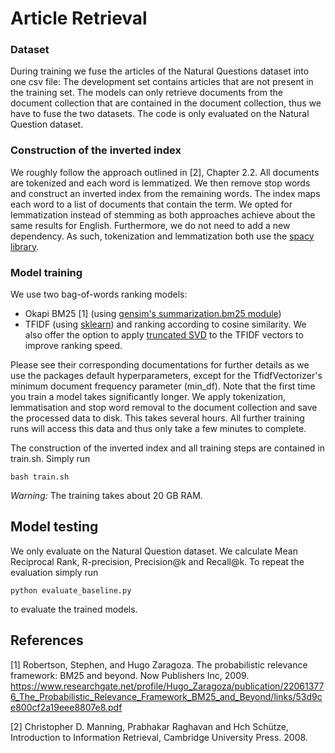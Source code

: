 # Article Retrieval

### Dataset

During training we fuse the articles of the Natural Questions dataset into one csv file: The development set contains  articles that are not present in the training set. The models can only retrieve documents from the document collection that are contained in the document collection, thus we have to fuse the two datasets.
The code is only evaluated on the Natural Question dataset.


### Construction of the inverted index

We roughly follow the approach outlined in [2], Chapter 2.2. All documents are tokenized and each word is lemmatized.  We then remove stop words and construct an inverted index from the remaining words. The index maps each word to a list of documents that contain the term. We opted for lemmatization instead of stemming as both approaches achieve about the same results for English. Furthermore, we do not need to add a new dependency. As such, tokenization and lemmatization both use the [spacy library](https://spacy.io/).

### Model training

We use two bag-of-words ranking models:
* Okapi BM25 [1] (using [gensim's summarization.bm25 module](https://radimrehurek.com/gensim_3.8.3/summarization/bm25.html))
* TFIDF (using [sklearn](https://scikit-learn.org/stable/modules/generated/sklearn.feature_extraction.text.TfidfVectorizer.html)) and ranking according to cosine similarity. We also offer the option to apply [truncated SVD](https://scikit-learn.org/stable/modules/generated/sklearn.decomposition.TruncatedSVD.html) to the TFIDF vectors to improve ranking speed.

Please see their corresponding documentations for further details as we use the packages default hyperparameters, except for the TfidfVectorizer's minimum document frequency parameter (min_df).
Note that the first time you train a model takes significantly longer. We apply tokenization, lemmatisation and stop word removal to the document collection and save the processed data to disk. This takes several hours. All further training runs will access this data and thus only take a few minutes to complete. 


The construction of the inverted index and all training steps are contained in train.sh. Simply run
```
bash train.sh
```

*Warning:* The training takes about 20 GB RAM.

## Model testing

We only evaluate on the Natural Question dataset. We calculate Mean Reciprocal Rank, R-precision, Precision@k and Recall@k.
To repeat the evaluation simply run
```
python evaluate_baseline.py
```
to evaluate the trained models.


## References
[1] Robertson, Stephen, and Hugo Zaragoza. The probabilistic relevance framework: BM25 and beyond. Now Publishers Inc, 2009. https://www.researchgate.net/profile/Hugo_Zaragoza/publication/220613776_The_Probabilistic_Relevance_Framework_BM25_and_Beyond/links/53d9ce800cf2a19eee8807e8.pdf
    
[2] Christopher D. Manning, Prabhakar Raghavan and Hch Schütze, Introduction to Information Retrieval, Cambridge University Press. 2008.
